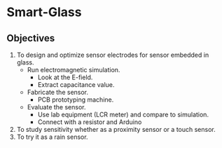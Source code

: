 # Smart-Glass
## Objectives
1. To design and optimize sensor electrodes for sensor embedded in glass.
   - Run electromagnetic simulation.
     - Look at the E-field.
     - Extract capacitance value.
   - Fabricate the sensor.
     - PCB prototyping machine.
   - Evaluate the sensor.
     - Use lab equipment (LCR meter) and compare to simulation.
     - Connect with a resistor and Arduino
2. To study sensitivity whether as a proximity sensor or a touch sensor.
3. To try it as a rain sensor. 

